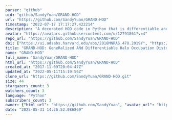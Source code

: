 ```yaml
---
parser: "github"
uid: "github/SandyYuan/GRAND-HOD"
url: "https://github.com/SandyYuan/GRAND-HOD"
timestamp: "2022-07-17 17:17:27.422214"
description: "A decorated HOD code in Python that is differentiable and incorporates various generalizations to the standard HOD."
avatar: "https://avatars.githubusercontent.com/u/12791861?v=4"
repo_url: "https://github.com/SandyYuan/GRAND-HOD"
doi: ["https://ui.adsabs.harvard.edu/abs/2018MNRAS.478.2019Y", "https://ui.adsabs.harvard.edu/abs/2018ascl.soft12011Y/abstract"]
title: "GRAND-HOD: GeneRalized ANd Differentiable Halo Occupation Distribution"
name: "GRAND-HOD"
full_name: "SandyYuan/GRAND-HOD"
html_url: "https://github.com/SandyYuan/GRAND-HOD"
created_at: "2017-11-09T20:04:47Z"
updated_at: "2022-05-11T15:19:56Z"
clone_url: "https://github.com/SandyYuan/GRAND-HOD.git"
size: 44
stargazers_count: 3
watchers_count: 3
language: "Python"
subscribers_count: 3
owner: {"html_url": "https://github.com/SandyYuan", "avatar_url": "https://avatars.githubusercontent.com/u/12791861?v=4", "login": "SandyYuan", "type": "User"}
date: "2025-05-31 14:26:52.086869"
---
```

